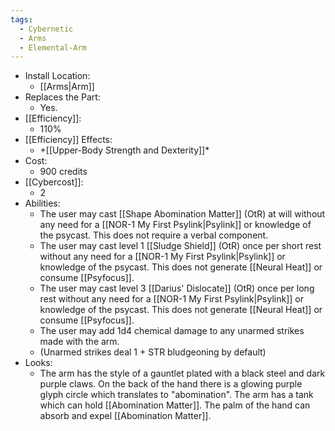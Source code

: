 ```yaml
---
tags:
  - Cybernetic
  - Arms
  - Elemental-Arm
---
```

* Install Location:
	* [[Arms|Arm]]
* Replaces the Part:
	* Yes.
* [[Efficiency]]:
	* 110%
* [[Efficiency]] Effects:
	* +[[Upper-Body Strength and Dexterity]]*
* Cost:
	* 900 credits
* [[Cybercost]]:
	* 2
* Abilities:
	* The user may cast [[Shape Abomination Matter]] (OtR) at will without any need for a [[NOR-1 My First Psylink|Psylink]] or knowledge of the psycast. This does not require a verbal component.
	* The user may cast level 1 [[Sludge Shield]] (OtR) once per short rest without any need for a [[NOR-1 My First Psylink|Psylink]] or knowledge of the psycast. This does not generate [[Neural Heat]] or consume [[Psyfocus]].
	* The user may cast level 3 [[Darius' Dislocate]] (OtR) once per long rest without any need for a [[NOR-1 My First Psylink|Psylink]] or knowledge of the psycast. This does not generate [[Neural Heat]] or consume [[Psyfocus]].
	* The user may add 1d4 chemical damage to any unarmed strikes made with the arm.
	* (Unarmed strikes deal 1 + STR bludgeoning by default)
* Looks:
	* The arm has the style of a gauntlet plated with a black steel and dark purple claws. On the back of the hand there is a glowing purple glyph circle which translates to "abomination". The arm has a tank which can hold [[Abomination Matter]]. The palm of the hand can absorb and expel [[Abomination Matter]].